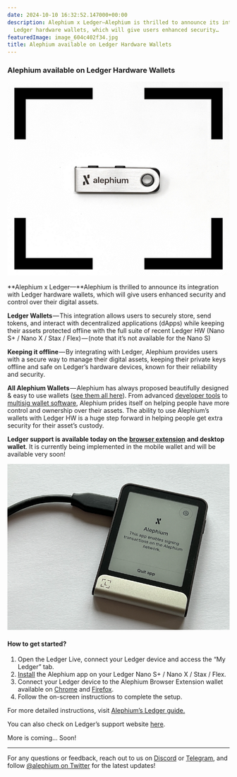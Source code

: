 ```yaml
---
date: 2024-10-10 16:32:52.147000+00:00
description: Alephium x Ledger—Alephium is thrilled to announce its integration with
  Ledger hardware wallets, which will give users enhanced security…
featuredImage: image_604c402f34.jpg
title: Alephium available on Ledger Hardware Wallets
---
```


### **Alephium available on Ledger Hardware Wallets**

![](image_604c402f34.jpg)

**Alephium x Ledger—**Alephium is thrilled to announce its integration with Ledger hardware wallets, which will give users enhanced security and control over their digital assets.

**Ledger Wallets** — This integration allows users to securely store, send tokens, and interact with decentralized applications (dApps) while keeping their assets protected offline with the full suite of recent Ledger HW (Nano S+ / Nano X / Stax / Flex) — (note that it’s not available for the Nano S)

**Keeping it offline** — By integrating with Ledger, Alephium provides users with a secure way to manage their digital assets, keeping their private keys offline and safe on Ledger’s hardware devices, known for their reliability and security.

**All Alephium Wallets** — Alephium has always proposed beautifully designed & easy to use wallets (<a href="https://alephium.org/#wallets" class="markup--anchor markup--p-anchor" data-href="https://alephium.org/#wallets" rel="noopener" target="_blank">see them all here</a>). From advanced <a href="https://docs.alephium.org/sdk/getting-started" class="markup--anchor markup--p-anchor" data-href="https://docs.alephium.org/sdk/getting-started" rel="noopener" target="_blank">developer tools</a> to <a href="https://alephium.github.io/alephium-toolkit/#/" class="markup--anchor markup--p-anchor" data-href="https://alephium.github.io/alephium-toolkit/#/" rel="noopener" target="_blank">multisig wallet software</a>, Alephium prides itself on helping people have more control and ownership over their assets. The ability to use Alephium’s wallets with Ledger HW is a huge step forward in helping people get extra security for their asset’s custody.

**Ledger support is available today on the** <a href="https://alephium.org/#wallets" class="markup--anchor markup--p-anchor" data-href="https://alephium.org/#wallets" rel="noopener" target="_blank"><strong>browser extension</strong></a> **and desktop wallet**. It is currently being implemented in the mobile wallet and will be available very soon!

![](image_c0eb277dab.jpg)

#### **How to get started?**

1.  Open the Ledger Live, connect your Ledger device and access the “My Ledger” tab.
2.  <a href="https://support.ledger.com/article/Alephium-ALPH" class="markup--anchor markup--li-anchor" data-href="https://support.ledger.com/article/Alephium-ALPH" rel="noopener" target="_blank">Install</a> the Alephium app on your Ledger Nano S+ / Nano X / Stax / Flex.
3.  Connect your Ledger device to the Alephium Browser Extension wallet available on <a href="https://chromewebstore.google.com/detail/alephium-extension-wallet/gdokollfhmnbfckbobkdbakhilldkhcj" class="markup--anchor markup--li-anchor" data-href="https://chromewebstore.google.com/detail/alephium-extension-wallet/gdokollfhmnbfckbobkdbakhilldkhcj" rel="noopener" target="_blank">Chrome</a> and <a href="https://addons.mozilla.org/en-US/firefox/addon/alephiumextensionwallet/" class="markup--anchor markup--li-anchor" data-href="https://addons.mozilla.org/en-US/firefox/addon/alephiumextensionwallet/" rel="noopener" target="_blank">Firefox</a>.
4.  Follow the on-screen instructions to complete the setup.

For more detailed instructions, visit <a href="https://docs.alephium.org/wallet/ledger/" class="markup--anchor markup--p-anchor" data-href="https://docs.alephium.org/wallet/ledger/" rel="noopener" target="_blank">Alephium’s Ledger guide.</a>

You can also check on Ledger’s support website <a href="https://support.ledger.com/article/Alephium-ALPH" class="markup--anchor markup--p-anchor" data-href="https://support.ledger.com/article/Alephium-ALPH" rel="noopener" target="_blank">here</a>.

More is coming… Soon!

---

For any questions or feedback, reach out to us on <a href="http://alephium.org/discord" class="markup--anchor markup--p-anchor" data-href="http://alephium.org/discord" rel="noopener" target="_blank">Discord</a> or <a href="https://t.me/alephiumgroup" class="markup--anchor markup--p-anchor" data-href="https://t.me/alephiumgroup" rel="noopener" target="_blank">Telegram</a>, and follow <a href="https://x.com/alephium" class="markup--anchor markup--p-anchor" data-href="https://x.com/alephium" rel="noopener" target="_blank">@alephium on Twitter</a> for the latest updates!

